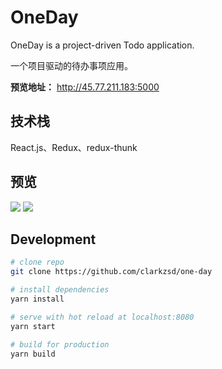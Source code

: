 # OneDay

OneDay is a project-driven Todo application.

一个项目驱动的待办事项应用。

**预览地址：** http://45.77.211.183:5000

## 技术栈

React.js、Redux、redux-thunk

## 预览

![](https://i.loli.net/2018/07/22/5b5436756e1a6.jpg)
![](https://i.loli.net/2018/07/22/5b543799389ed.jpg)

## Development

```bash
# clone repo
git clone https://github.com/clarkzsd/one-day

# install dependencies
yarn install

# serve with hot reload at localhost:8080
yarn start

# build for production
yarn build
```
